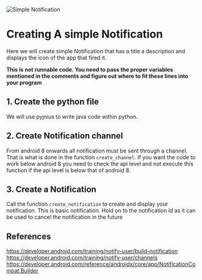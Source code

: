 ![Simple Notification](https://developer.android.com/images/ui/notifications/notification-basic_2x.png)

# Creating A simple Notification

Here we will create simple Notification that has a title a description and displays the icon of the app that fired it.

**This is not runnable code. You need to pass the proper variables mentioned in the comments and figure out where to fit these lines into your program**

## 1. Create the python file
  We will use pyjnius to write java code within python.

## 2. Create Notification channel
  From android 8 onwards all notification must be sent through a channel. That is what is done in the function `create_channel`. If you want the code to work below android 8 you need to check the api level and not execute this function if the api level is below that of android 8.

## 3. Create a Notification
  Call the function `create_notification` to create and display your notification. This is basic notification. Hold on to the notification id as it can be used to cancel the notification in the future

## References
https://developer.android.com/training/notify-user/build-notification
https://developer.android.com/training/notify-user/channels
https://developer.android.com/reference/androidx/core/app/NotificationCompat.Builder
